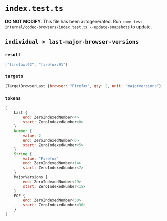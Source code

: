 # `index.test.ts`

**DO NOT MODIFY**. This file has been autogenerated. Run `rome test internal/codec-browsers/index.test.ts --update-snapshots` to update.

## `individual > last-major-browser-versions`

### `result`

```javascript
["firefox:92", "firefox:91"]
```

### `targets`

```javascript
[TargetBrowserLast {browser: "Firefox", qty: 2, unit: "majorversions"}]
```

### `tokens`

```javascript
[
	Last {
		end: ZeroIndexedNumber<4>
		start: ZeroIndexedNumber<0>
	}
	Number {
		value: 2
		end: ZeroIndexedNumber<6>
		start: ZeroIndexedNumber<5>
	}
	String {
		value: "Firefox"
		end: ZeroIndexedNumber<14>
		start: ZeroIndexedNumber<7>
	}
	MajorVersions {
		end: ZeroIndexedNumber<29>
		start: ZeroIndexedNumber<15>
	}
	EOF {
		end: ZeroIndexedNumber<30>
		start: ZeroIndexedNumber<30>
	}
]
```
